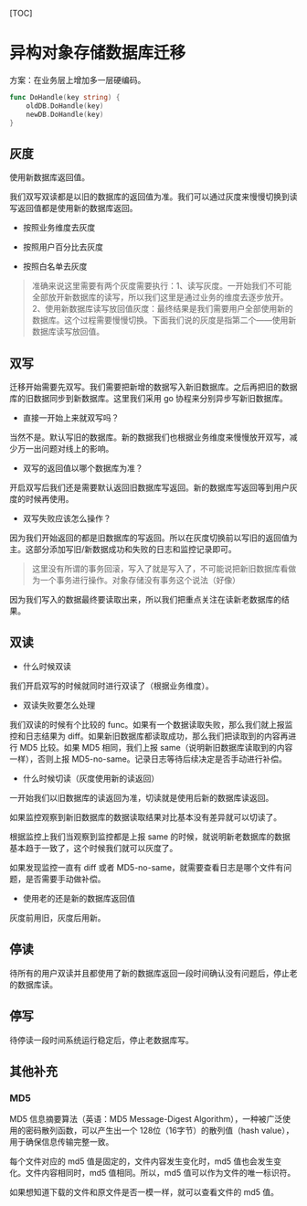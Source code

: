 [TOC]

# 异构对象存储数据库迁移

方案：在业务层上增加多一层硬编码。

```go
func DoHandle(key string) {
	oldDB.DoHandle(key)
	newDB.DoHandle(key)
}
```

## 灰度

使用新数据库返回值。

我们双写双读都是以旧的数据库的返回值为准。我们可以通过灰度来慢慢切换到读写返回值都是使用新的数据库返回。

- 按照业务维度去灰度

- 按照用户百分比去灰度

- 按照白名单去灰度

> 准确来说这里需要有两个灰度需要执行：1、读写灰度。一开始我们不可能全部放开新数据库的读写，所以我们这里是通过业务的维度去逐步放开。2、使用新数据库读写放回值灰度：最终结果是我们需要用户全部使用新的数据库。这个过程需要慢慢切换。下面我们说的灰度是指第二个——使用新数据库读写放回值。

## 双写

迁移开始需要先双写。我们需要把新增的数据写入新旧数据库。之后再把旧的数据库的旧数据同步到新数据库。这里我们采用 go 协程来分别异步写新旧数据库。

- 直接一开始上来就双写吗？

当然不是。默认写旧的数据库。新的数据我们也根据业务维度来慢慢放开双写，减少万一出问题对线上的影响。

- 双写的返回值以哪个数据库为准？

开启双写后我们还是需要默认返回旧数据库写返回。新的数据库写返回等到用户灰度的时候再使用。

- 双写失败应该怎么操作？

因为我们开始返回的都是旧数据库的写返回。所以在灰度切换前以写旧的返回值为主。这部分添加写旧/新数据成功和失败的日志和监控记录即可。

> 这里没有所谓的事务回滚，写入了就是写入了，不可能说把新旧数据库看做为一个事务进行操作。对象存储没有事务这个说法（好像）

因为我们写入的数据最终要读取出来，所以我们把重点关注在读新老数据库的结果。

## 双读

- 什么时候双读

我们开启双写的时候就同时进行双读了（根据业务维度）。

- 双读失败要怎么处理

我们双读的时候有个比较的 func。如果有一个数据读取失败，那么我们就上报监控和日志结果为 diff。如果新旧数据库都读取成功，那么我们把读取到的内容再进行 MD5 比较。如果 MD5 相同，我们上报 same（说明新旧数据库读取到的内容一样），否则上报 MD5-no-same。记录日志等待后续决定是否手动进行补偿。

- 什么时候切读（灰度使用新的读返回）

一开始我们以旧数据库的读返回为准，切读就是使用后新的数据库读返回。

如果监控观察到新旧数据库的数据读取结果对比基本没有差异就可以切读了。

根据监控上我们当观察到监控都是上报 same 的时候，就说明新老数据库的数据基本趋于一致了，这个时候我们就可以灰度了。

如果发现监控一直有 diff 或者 MD5-no-same，就需要查看日志是哪个文件有问题，是否需要手动做补偿。

- 使用老的还是新的数据库返回值

灰度前用旧，灰度后用新。

## 停读

待所有的用户双读并且都使用了新的数据库返回一段时间确认没有问题后，停止老的数据库读。

## 停写

待停读一段时间系统运行稳定后，停止老数据库写。

## 其他补充

### MD5

MD5 信息摘要算法（英语：MD5 Message-Digest Algorithm），一种被广泛使用的密码散列函数，可以产生出一个 128位（16字节）的散列值（hash value），用于确保信息传输完整一致。

每个文件对应的 md5 值是固定的，文件内容发生变化时，md5 值也会发生变化。文件内容相同时，md5 值相同。所以，md5 值可以作为文件的唯一标识符。

如果想知道下载的文件和原文件是否一模一样，就可以查看文件的 md5 值。

